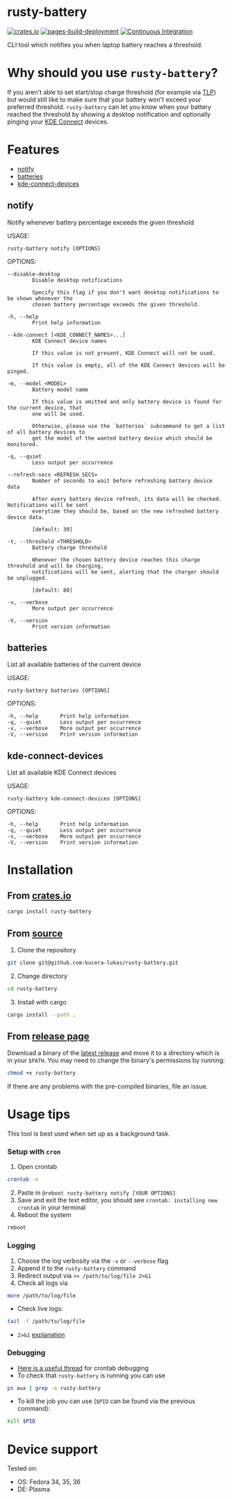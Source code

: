 # rusty-battery

[![crates.io](https://img.shields.io/crates/v/rusty-battery?logo=rust)](https://crates.io/crates/rusty-battery)
[![pages-build-deployment](https://github.com/kucera-lukas/rusty-battery/actions/workflows/pages/pages-build-deployment/badge.svg)](https://rustybattery.lukaskucera.com)
[![Continuous Integration](https://github.com/kucera-lukas/rusty-battery/actions/workflows/ci.yml/badge.svg)](https://github.com/kucera-lukas/rusty-battery/actions/workflows/ci.yml)

CLI tool which notifies you when laptop battery reaches a threshold.

# Why should you use `rusty-battery`?

If you aren't able to set start/stop charge threshold
(for example via [TLP](https://linrunner.de/tlp/)) but would still like to
make sure that your battery won't exceed your preferred threshold.
`rusty-battery` can let you know when your battery reached the threshold by
showing a desktop notification and optionally pinging your
[KDE Connect](https://kdeconnect.kde.org/) devices.

# Features

- [notify](#notify)
- [batteries](#batteries)
- [kde-connect-devices](#kde-connect-devices)

## notify

Notify whenever battery percentage exceeds the given threshold

USAGE:

    rusty-battery notify [OPTIONS]

OPTIONS:

    --disable-desktop
            Disable desktop notifications

            Specify this flag if you don't want desktop notifications to be shown whenever the
            chosen battery percentage exceeds the given threshold.

    -h, --help
            Print help information

    --kde-connect [<KDE_CONNECT_NAMES>...]
            KDE Connect device names

            If this value is not present, KDE Connect will not be used.

            If this value is empty, all of the KDE Connect devices will be pinged.

    -m, --model <MODEL>
            Battery model name

            If this value is omitted and only battery device is found for the current device, that
            one will be used.

            Otherwise, please use the `batteries` subcommand to get a list of all battery devices to
            get the model of the wanted battery device which should be monitored.

    -q, --quiet
            Less output per occurrence

    --refresh-secs <REFRESH_SECS>
            Number of seconds to wait before refreshing battery device data

            After every battery device refresh, its data will be checked. Notifications will be sent
            everytime they should be, based on the new refreshed battery device data.

            [default: 30]

    -t, --threshold <THRESHOLD>
            Battery charge threshold

            Whenever the chosen battery device reaches this charge threshold and will be charging,
            notifications will be sent, alerting that the charger should be unplugged.

            [default: 80]

    -v, --verbose
            More output per occurrence

    -V, --version
            Print version information

## batteries

List all available batteries of the current device

USAGE:

    rusty-battery batteries [OPTIONS]

OPTIONS:

    -h, --help       Print help information
    -q, --quiet      Less output per occurrence
    -v, --verbose    More output per occurrence
    -V, --version    Print version information

## kde-connect-devices

List all available KDE Connect devices

USAGE:

    rusty-battery kde-connect-devices [OPTIONS]

OPTIONS:

    -h, --help       Print help information
    -q, --quiet      Less output per occurrence
    -v, --verbose    More output per occurrence
    -V, --version    Print version information

# Installation

## From [crates.io](https://crates.io/crates/rusty-battery)

```sh
cargo install rusty-battery
```

## From [source](https://github.com/kucera-lukas/rusty-battery)

1. Clone the repository

```sh
git clone git@github.com:kucera-lukas/rusty-battery.git
```

2. Change directory

```sh
cd rusty-battery
```

3. Install with cargo

```sh
cargo install --path .
```

## From [release page](https://github.com/kucera-lukas/rusty-battery/releases)

Download a binary of the
[latest release](https://github.com/kucera-lukas/rusty-battery/releases/latest)
and move it to a directory which is in your `$PATH`.
You may need to change the binary's permissions by running:

```sh
chmod +x rusty-battery
```

If there are any problems with the pre-compiled binaries, file an issue.

# Usage tips

This tool is best used when set up as a background task.

### Setup with `cron`

1. Open crontab

```sh
crontab -e
```

2. Paste in `@reboot rusty-battery notify [YOUR OPTIONS]`
3. Save and exit the text editor, you should see `crontab: installing new crontab` in your terminal
4. Reboot the system

```sh
reboot
```

### Logging

1. Choose the log verbosity via the `-v` or `--verbose` flag
2. Append it to the `rusty-battery` command
3. Redirect output via `>> /path/to/log/file 2>&1`
4. Check all logs via

```sh
more /path/to/log/file
```

- Check live logs:

```sh
tail -f /path/to/log/file
```

- `2>&1` [explanation](https://stackoverflow.com/questions/818255/in-the-shell-what-does-21-mean)

### Debugging

- [Here is a useful thread](https://askubuntu.com/questions/23009/why-crontab-scripts-are-not-working) for crontab debugging
- To check that `rusty-battery` is running you can use

```sh
ps aux | grep -e rusty-battery
```

- To kill the job you can use (`$PID` can be found via the previous command):

```sh
kill $PID
```

# Device support

Tested on:

- OS: Fedora 34, 35, 36
- DE: Plasma
